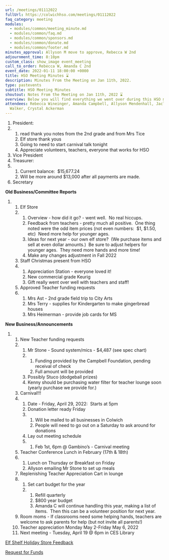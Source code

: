```yaml
---
url: /meetings/01112022
fullUrl: https://colwichhso.com/meetings/01112022
faq_category: meeting
modules:
  - modules/common/meeting_minute.md
  - modules/common/faq.md
  - modules/common/sponsors.md
  - modules/common/donate.md
  - modules/common/footer.md
minutes_approval: Allyson M move to approve, Rebecca W 2nd
adjournment_time: 8:10pm
custom_class: show_image event_meeting
call_to_order: Rebecca W, Amanda C 2nd
event_date: 2022-01-11 18:00:00 +0000
title: HSO Meeting Minutes ⌛
description: Minutes From the Meeting on Jan 11th, 2022.
type: pastevents
subtitle: HSO Meeting Minutes
shoutout: Notes From the Meeting on Jan 11th, 2022 ⌛
overview: Below you will find everything we went over during this HSO meeting.
attendees: Rebecca Wineinger, Amanda Campbell, Allyson Mendenhall, Jaclyn
  Walker, Crystal Ackerman
---
```

1. President:  
2. 1. read thank you notes from the 2nd grade and from Mrs Tice
   2. Elf store thank yous
   3. Going to need to start carnival talk tonight
   4. Appreciate volunteers, teachers, everyone that works for HSO
3. Vice President
4. Treasurer:
5. 1. Current balance:  $15,677.24
   2. Will be more around $13,000 after all payments are made.
6. Secretary



**Old Business/Committee Reports**

1. 1. Elf Store
   2. 1. Overview - how did it go? - went well.  No real hiccups.
      2. Feedback from teachers - pretty much all positive.  One thing noted were the odd item prices (not even numbers:  $1, $1.50, etc)  Need more help for younger ages.
      3. Ideas for next year - our own elf store?  (We purchase items and sell at even dollar amounts.)  Be sure to adjust helpers for younger ages.  They need more hands and more time!
      4. Make any changes adjustment in Fall 2022
   3. Staff Christmas present from HSO
   4. 1. Appreciation Station - everyone loved it!
      2. New commercial grade Keurig
      3. Gift really went over well with teachers and staff!
   5. Approved Teacher funding requests
   6. 1. Mrs Ast - 2nd grade field trip to City Arts
      2. Mrs Terry - supplies for Kindergarten to make gingerbread houses
      3. Mrs Heimerman - provide job cards for MS

**New Business/Announcements**

1. 1. New Teacher funding requests
   2. 1. Mr Stone - Sound system/mics - $4,487 (see spec chart)
      2. 1. Funding provided by the Campbell Foundation, pending receival of check
         2. Full amount will be provided
      3. Possibly Stuco (dodgeball prizes)
      4. Kenny should be purchasing water filter for teacher lounge soon (yearly purchase we provide for.)
   3. Carnival!!!
   4. 1. Date - Friday, April 29, 2022:  Starts at 5pm
      2. Donation letter ready Friday
      3. 1. Will be mailed to all businesses in Colwich
         2. People will need to go out on a Saturday to ask around for donations
      4. Lay out meeting schedule
      5. 1. Feb 1st, 6pm @ Gambino’s - Carnival meeting
   5. Teacher Conference Lunch in February (17th & 18th)
   6. 1. Lunch on Thursday or Breakfast on Friday
      2. Allyson emailing Mr Stone to set up meals
   7. Replenishing Teacher Appreciation Cart in lounge
   8. 1. Set cart budget for the year
      2. 1. Refill quarterly
         2. $800 year budget
         3. Amanda C will continue handling this year, making a list of items.  Then this can be a volunteer position for next year.
   9. Room moms - If classrooms need some helping hands, teachers are welcome to ask parents for help (but not invite all parents!)
   10. Teacher appreciation Monday May 2-Friday May 6, 2022
   11. Next meeting - Tuesday, April 19 @ 6pm in CES Library

[Elf Shelf Holiday Store Feedback](https://docs.google.com/spreadsheets/d/1_K8sk5NszWbUx8Z6EChu5f3kKYfNa5XHC0JRh1Ld-zU/edit?usp=sharing)

[Request for Funds](https://docs.google.com/spreadsheets/d/1Fsr9Aol2_0RJlKE1vPRXktEcBS6kFGhf6avzNnoyKHo/edit?usp=sharing)